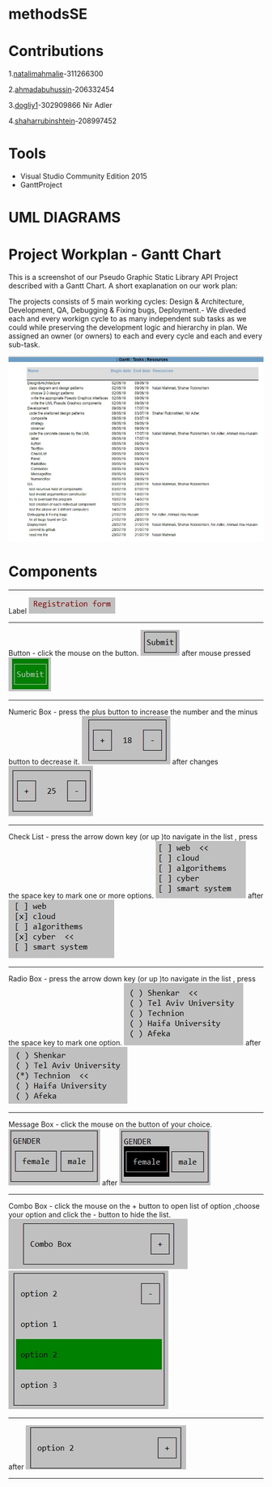 # methodsSE
# Contributions

1.[natalimahmalie](https://github.com/nataliemahmalie)-311266300

2.[ahmadabuhussin](https://github.com/ahmadabuhussin)-206332454

3.[dogliy1](https://github.com/dogliy1)-302909866 Nir Adler

4.[shaharrubinshtein](https://github.com/shaharrubinshtein)-208997452
# Tools
* Visual Studio Community Edition 2015
* GanttProject

# UML DIAGRAMS

# Project Workplan - Gantt Chart
This is a screenshot of our Pseudo Graphic Static Library API Project described with a Gantt Chart.
A short exaplanation on our work plan:

The projects consists of 5 main working cycles: Design & Architecture, Development, QA, Debugging & Fixing bugs, Deployment.- We diveded each and every workign cycle to as many independent sub tasks as we could while preserving the development logic and hierarchy in plan.
We assigned an owner (or owners) to each and every cycle and each and every sub-task.

![alt text](https://github.com/nataliemahmalie/methodsSE/blob/master/Pics/WhatsApp%20Image%202019-07-27%20at%2021.06.20.jpeg)

# Components
***
Label
![alt text](https://github.com/nataliemahmalie/methodsSE/blob/master/Pics/label.jpeg)
***
Button - click the mouse on the button.
![alt text](https://github.com/nataliemahmalie/methodsSE/blob/master/Pics/button.jpeg)
after mouse pressed
![alt text](https://github.com/nataliemahmalie/methodsSE/blob/master/Pics/buttonAfter.jpeg)
***
Numeric Box - press the plus button to increase the number and the minus button to decrease it.
![alt text](https://github.com/nataliemahmalie/methodsSE/blob/master/Pics/numericB.jpeg)
after changes
![alt text](https://github.com/nataliemahmalie/methodsSE/blob/master/Pics/numericBafter.jpeg)
***
Check List - press the arrow down key (or up )to navigate in the list , press the space key to mark one or more options.
![alt text](https://github.com/nataliemahmalie/methodsSE/blob/master/Pics/checkList.jpeg)
after
![alt text](https://github.com/nataliemahmalie/methodsSE/blob/master/Pics/checkListAfter.jpeg)
***
Radio Box - press the arrow down key (or up )to navigate in the list , press the space key to mark one option.
![alt text](https://github.com/nataliemahmalie/methodsSE/blob/master/Pics/radioBox.jpeg)
after
![alt text](https://github.com/nataliemahmalie/methodsSE/blob/master/Pics/radioBoxAfter.jpeg)
***
Message Box - click the mouse on the button of your choice.
![alt text](https://github.com/nataliemahmalie/methodsSE/blob/master/Pics/messageB.jpeg)
after
![alt text](https://github.com/nataliemahmalie/methodsSE/blob/master/Pics/messageBafter.jpeg)
***
Combo Box - click the mouse on the + button to open list of option ,choose your option and click the - button to hide the list.
![alt text](https://github.com/nataliemahmalie/methodsSE/blob/master/Pics/combo.jpeg)
![alt text](https://github.com/nataliemahmalie/methodsSE/blob/master/Pics/combo2.jpeg)
***
after
![alt text](https://github.com/nataliemahmalie/methodsSE/blob/master/Pics/combo3.jpeg)
***

